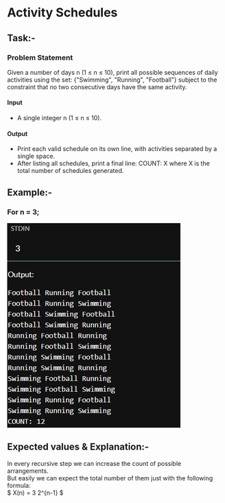 # Activity Schedules
## Task:-
### Problem Statement
Given a number of days n (1 ≤ n ≤ 10), print all possible sequences of daily activities using the set:
{"Swimming", "Running", "Football"}
subject to the constraint that no two consecutive days have the same activity.
#### Input
 * A single integer n (1 ≤ n ≤ 10).
#### Output
 * Print each valid schedule on its own line, with activities separated by a single space.
 * After listing all schedules, print a final line: COUNT: X where X is the total number of schedules generated.

## Example:-
### For n = 3;
![Ex: n = 3](./in_out.PNG)

## Expected values & Explanation:-
In every recursive step we can increase the count of possible arrangements.\
But easily we can expect the total number of them just with the following formula:\
$ X(n) = 3  2^{n-1} $
